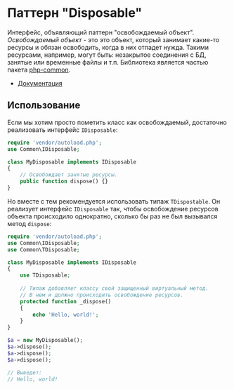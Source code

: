 # Паттерн "Disposable"

Интерфейс, объявляющий паттерн "освобождаемый объект". *Освобождаемый объект* - это это объект, который занимает какие-то ресурсы и обязан освободить, когда в них отпадет нужда. Такими ресурсами, например, могут быть: незакрытое соединения с БД, занятые или временные файлы и т.п. Библиотека является частью пакета [php-common](https://github.com/gleb-mihalkov/php-common/).

* [Документация](https://gleb-mihalkov.github.io/php-common-disposable/)

## Использование

Если мы хотим просто пометить класс как освобождаемый, достаточно реализовать интерфейс `IDisposable`:

```php
require 'vendor/autoload.php';
use Common\IDisposable;

class MyDisposable implements IDisposable
{
    // Освобождает занятые ресурсы.
    public function dispose() {}
}
```

Но вместе с тем рекомендуется использовать типаж `TDispostable`. Он реализует интерфейс `IDisposable` так, чтобы освобождение ресурсов объекта происходило однократно, сколько бы раз не был вызывался метод `dispose`:

```php
require 'vendor/autoload.php';
use Common\IDisposable;
use Common\TDisposable;

class MyDisposable implements IDisposable
{
    use TDisposable;
    
    // Типаж добавляет классу свой защищенный виртуальный метод.
    // В нем и должно происходить освобождение ресурсов.
    protected function _dispose()
    {
        echo 'Hello, world!';
    }
}

$a = new MyDisposable();
$a->dispose();
$a->dispose();
$a->dispose();

// Выведет:
// Hello, world!
```